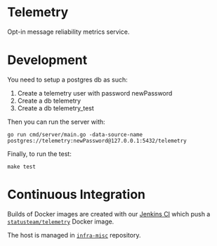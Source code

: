 # Telemetry

Opt-in message reliability metrics service.

# Development

You need to setup a postgres db as such:
1) Create a telemetry user with password newPassword
2) Create a db telemetry
3) Create a db telemetry_test

Then you can run the server with:
```
go run cmd/server/main.go -data-source-name postgres://telemetry:newPassword@127.0.0.1:5432/telemetry
```

Finally, to run the test:
```
make test
```

# Continuous Integration

Builds of Docker images are created with our [Jenkins CI](https://ci.infra.status.im/job/telemetry/job/docker/) which push a [`statusteam/telemetry`](https://hub.docker.com/r/statusteam/telemetry) Docker image.

The host is managed in [`infra-misc`](https://github.com/status-im/infra-misc/blob/master/ansible/roles/telemetry) repository.
